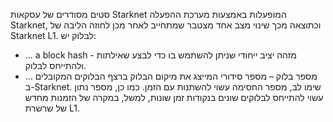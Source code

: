סטים מסודרים של עסקאות Starknet המופעלות באמצעות מערכת ההפעלה Starknet, וכתוצאה מכך שינוי מצב אחד מצטבר שמתחייב לאחר מכן לחוזה הליבה של Starknet L1. לבלוק יש:

* … a block hash - מזהה יציב ייחודי שניתן להשתמש בו כדי לבצע שאילתות ולהתייחס לבלוק.
* … מספר בלוק – מספר סידורי המייצג את מיקום הבלוק ברצף הבלוקים המקובלים ב-Starknet. שימו לב, מספר החסימה עשוי להשתנות עם הזמן. כמו כן, מספר נתון עשוי להתייחס לבלוקים שונים בנקודות זמן שונות, למשל, במקרה של הזמנות מחדש של שרשרת L1.